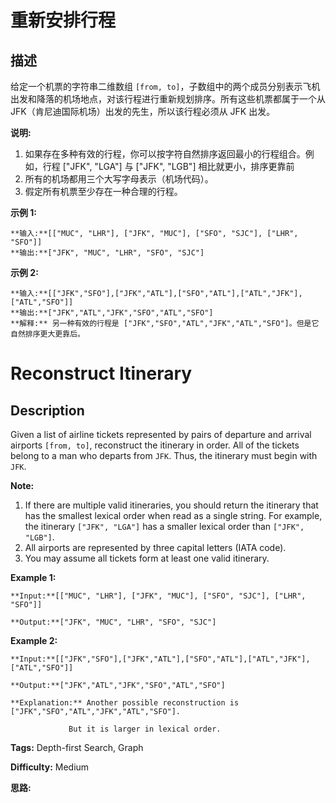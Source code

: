 # 重新安排行程

## 描述

给定一个机票的字符串二维数组 `[from, to]`，子数组中的两个成员分别表示飞机出发和降落的机场地点，对该行程进行重新规划排序。所有这些机票都属于一个从JFK（肯尼迪国际机场）出发的先生，所以该行程必须从 JFK 出发。

**说明:**

  1. 如果存在多种有效的行程，你可以按字符自然排序返回最小的行程组合。例如，行程 ["JFK", "LGA"] 与 ["JFK", "LGB"] 相比就更小，排序更靠前
  2. 所有的机场都用三个大写字母表示（机场代码）。
  3. 假定所有机票至少存在一种合理的行程。

**示例 1:**

    
    
    **输入:**[["MUC", "LHR"], ["JFK", "MUC"], ["SFO", "SJC"], ["LHR", "SFO"]]
    **输出:**["JFK", "MUC", "LHR", "SFO", "SJC"]
    

**示例 2:**

    
    
    **输入:**[["JFK","SFO"],["JFK","ATL"],["SFO","ATL"],["ATL","JFK"],["ATL","SFO"]]
    **输出:**["JFK","ATL","JFK","SFO","ATL","SFO"]
    **解释:** 另一种有效的行程是 ["JFK","SFO","ATL","JFK","ATL","SFO"]。但是它自然排序更大更靠后。



# Reconstruct Itinerary

## Description



Given a list of airline tickets represented by pairs of departure and arrival airports `[from, to]`, reconstruct the itinerary in order. All of the tickets belong to a man who departs from `JFK`. Thus, the itinerary must begin with `JFK`.

**Note:**

  1. If there are multiple valid itineraries, you should return the itinerary that has the smallest lexical order when read as a single string. For example, the itinerary `["JFK", "LGA"]` has a smaller lexical order than `["JFK", "LGB"]`.
  2. All airports are represented by three capital letters (IATA code).
  3. You may assume all tickets form at least one valid itinerary.

**Example 1:**

    
    
    **Input:**[["MUC", "LHR"], ["JFK", "MUC"], ["SFO", "SJC"], ["LHR", "SFO"]]
    **Output:**["JFK", "MUC", "LHR", "SFO", "SJC"]
    

**Example 2:**

    
    
    **Input:**[["JFK","SFO"],["JFK","ATL"],["SFO","ATL"],["ATL","JFK"],["ATL","SFO"]]
    **Output:**["JFK","ATL","JFK","SFO","ATL","SFO"]
    **Explanation:** Another possible reconstruction is ["JFK","SFO","ATL","JFK","ATL","SFO"].
                 But it is larger in lexical order.
    


**Tags:** Depth-first Search, Graph

**Difficulty:** Medium

**思路:**
